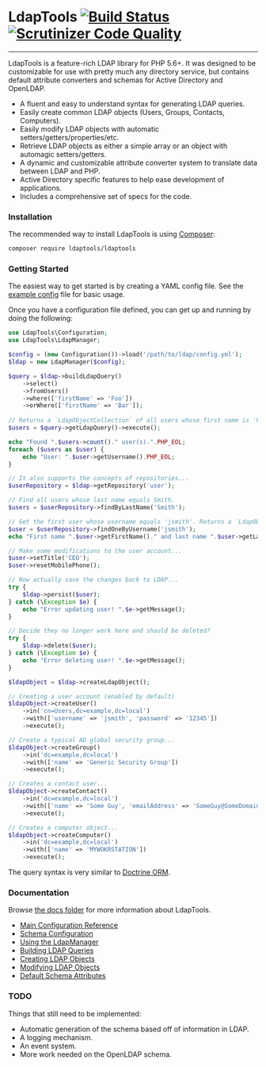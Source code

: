 # LdapTools [![Build Status](https://travis-ci.org/ldaptools/ldaptools.svg)](https://travis-ci.org/ldaptools/ldaptools) [![Scrutinizer Code Quality](https://scrutinizer-ci.com/g/ldaptools/ldaptools/badges/quality-score.png?b=master)](https://scrutinizer-ci.com/g/ldaptools/ldaptools/?branch=master)
-----------

LdapTools is a feature-rich LDAP library for PHP 5.6+. It was designed to be customizable for use with pretty much any 
directory service, but contains default attribute converters and schemas for Active Directory and OpenLDAP. 
 
 * A fluent and easy to understand syntax for generating LDAP queries.
 * Easily create common LDAP objects (Users, Groups, Contacts, Computers).
 * Easily modify LDAP objects with automatic setters/getters/properties/etc.
 * Retrieve LDAP objects as either a simple array or an object with automagic setters/getters.
 * A dynamic and customizable attribute converter system to translate data between LDAP and PHP. 
 * Active Directory specific features to help ease development of applications.
 * Includes a comprehensive set of specs for the code.

### Installation

The recommended way to install LdapTools is using [Composer](http://getcomposer.org/download/):

```bash
composer require ldaptools/ldaptools
```

### Getting Started

The easiest way to get started is by creating a YAML config file. See the [example config](resources/config/example.yml) file for basic usage.

Once you have a configuration file defined, you can get up and running by doing the following:

```php
use LdapTools\Configuration;
use LdapTools\LdapManager;

$config = (new Configuration())->load('/path/to/ldap/config.yml');
$ldap = new LdapManager($config);

$query = $ldap->buildLdapQuery()
    ->select()
    ->fromUsers()
    ->where(['firstName' => 'Foo'])
    ->orWhere(['firstName' => 'Bar']);
    
// Returns a `LdapObjectCollection` of all users whose first name is 'Foo' or 'Bar'
$users = $query->getLdapQuery()->execute();

echo "Found ".$users->count()." user(s).".PHP_EOL;
foreach ($users as $user) {
    echo "User: ".$user->getUsername().PHP_EOL;
}

// It also supports the concepts of repositories...
$userRepository = $ldap->getRepository('user');

// Find all users whose last name equals Smith.
$users = $userRepository->findByLastName('Smith');

// Get the first user whose username equals 'jsmith'. Returns a `LdapObject`.
$user = $userRepository->findOneByUsername('jsmith');
echo "First name ".$user->getFirstName()." and last name ".$user->getLastName().PHP_EOL;

// Make some modifications to the user account...
$user->setTitle('CEO');
$user->resetMobilePhone();

// Now actually save the changes back to LDAP...
try {
    $ldap->persist($user);
} catch (\Exception $e) {
    echo "Error updating user! ".$e->getMessage();
}

// Decide they no longer work here and should be deleted?
try {
    $ldap->delete($user);
} catch (\Exception $e) {
    echo "Error deleting user! ".$e->getMessage();
}

$ldapObject = $ldap->createLdapObject();

// Creating a user account (enabled by default)
$ldapObject->createUser()
    ->in('cn=Users,dc=example,dc=local')
    ->with(['username' => 'jsmith', 'password' => '12345'])
    ->execute();

// Create a typical AD global security group...
$ldapObject->createGroup()
    ->in('dc=example,dc=local')
    ->with(['name' => 'Generic Security Group'])
    ->execute();

// Creates a contact user...
$ldapObject->createContact()
    ->in('dc=example,dc=local')
    ->with(['name' => 'Some Guy', 'emailAddress' => 'SomeGuy@SomeDomain.com'])
    ->execute();

// Creates a computer object...
$ldapObject->createComputer()
    ->in('dc=example,dc=local')
    ->with(['name' => 'MYWOKRSTATION'])
    ->execute();
```

The query syntax is very similar to [Doctrine ORM](http://www.doctrine-project.org).

### Documentation

Browse [the docs folder](/docs/en) for more information about LdapTools.

* [Main Configuration Reference](/docs/en/reference/main-configuration.md)
* [Schema Configuration](/docs/en/reference/schema-configuration.md)
* [Using the LdapManager](/docs/en/tutorials/using-the-ldap-manager.md)
* [Building LDAP Queries](/docs/en/tutorials/building-ldap-queries.md)
* [Creating LDAP Objects](/docs/en/tutorials/creating-ldap-objects.md)
* [Modifying LDAP Objects](/docs/en/tutorials/modifying-ldap-objects.md)
* [Default Schema Attributes](/docs/en/reference/default-schema-attributes.md)

### TODO

Things that still need to be implemented:

* Automatic generation of the schema based off of information in LDAP.
* A logging mechanism.
* An event system.
* More work needed on the OpenLDAP schema.
